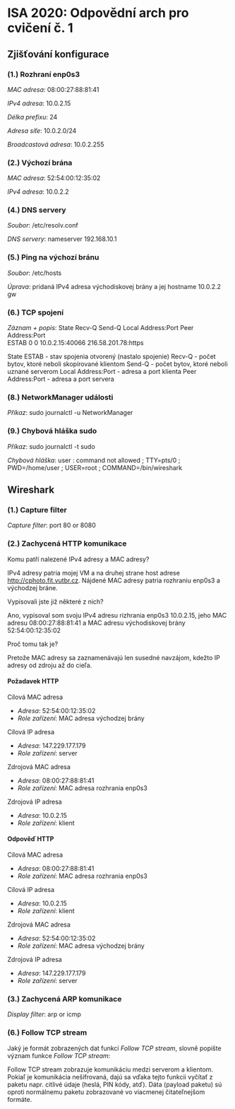 # ISA 2020: Odpovědní arch pro cvičení č. 1

## Zjišťování konfigurace

### (1.) Rozhraní enp0s3

*MAC adresa*: 08:00:27:88:81:41

*IPv4 adresa*: 10.0.2.15

*Délka prefixu*: 24

*Adresa síťe*: 10.0.2.0/24

*Broadcastová adresa*: 10.0.2.255

### (2.) Výchozí brána

*MAC adresa*: 52:54:00:12:35:02

*IPv4 adresa*: 10.0.2.2

### (4.) DNS servery

*Soubor*: /etc/resolv.conf

*DNS servery*: nameserver 192.168.10.1

### (5.) Ping na výchozí bránu

*Soubor*: /etc/hosts

*Úprava*: pridaná IPv4 adresa východiskovej brány a jej hostname
          10.0.2.2  gw

### (6.) TCP spojení

*Záznam + popis*: 
State      Recv-Q Send-Q      Local Address:Port     Peer Address:Port                
ESTAB      0      0           10.0.2.15:40066       216.58.201.78:https   

State ESTAB - stav spojenia otvorený (nastalo spojenie)
Recv-Q - počet bytov, ktoré neboli skopírované klientom
Send-Q - počet bytov, ktoré neboli uznané serverom
Local Address:Port - adresa a port klienta
Peer Address:Port - adresa a port servera

### (8.) NetworkManager události

*Příkaz*: sudo journalctl -u NetworkManager

### (9.) Chybová hláška sudo

*Příkaz*: sudo journalctl -t sudo

*Chybová hláška*: user : command not allowed ; TTY=pts/0 ; PWD=/home/user ; USER=root ; COMMAND=/bin/wireshark


## Wireshark

### (1.) Capture filter

*Capture filter*: port 80 or 8080

### (2.) Zachycená HTTP komunikace

Komu patří nalezené IPv4 adresy a MAC adresy?

IPv4 adresy patria mojej VM a na druhej strane host adrese http://cphoto.fit.vutbr.cz. Nájdené MAC adresy patria rozhraniu enp0s3 a východzej bráne.

Vypisovali jste již některé z nich?

Ano, vypisoval som svoju IPv4 adresu rizhrania enp0s3 10.0.2.15, jeho MAC adresu 08:00:27:88:81:41 a MAC adresu východiskovej brány 52:54:00:12:35:02

Proč tomu tak je?

Pretože MAC adresy sa zaznamenávajú len susedné navzájom, kdežto IP adresy od zdroju až do cieľa.

#### Požadavek HTTP

Cílová MAC adresa

  - *Adresa*: 52:54:00:12:35:02
  - *Role zařízení*: MAC adresa východzej brány

Cílová IP adresa

  - *Adresa*: 147.229.177.179
  - *Role zařízení*: server

Zdrojová MAC adresa

  - *Adresa*: 08:00:27:88:81:41
  - *Role zařízení*: MAC adresa rozhrania enp0s3

Zdrojová IP adresa

  - *Adresa*: 10.0.2.15
  - *Role zařízení*: klient


#### Odpověď HTTP

Cílová MAC adresa

  - *Adresa*: 08:00:27:88:81:41
  - *Role zařízení*: MAC adresa rozhrania enp0s3

Cílová IP adresa

  - *Adresa*: 10.0.2.15
  - *Role zařízení*: klient

Zdrojová MAC adresa

  - *Adresa*: 52:54:00:12:35:02
  - *Role zařízení*: MAC adresa východzej brány

Zdrojová IP adresa

  - *Adresa*: 147.229.177.179
  - *Role zařízení*: server

### (3.) Zachycená ARP komunikace

*Display filter*: arp or icmp

### (6.) Follow TCP stream

Jaký je formát zobrazených dat funkcí *Follow TCP stream*, slovně popište
význam funkce *Follow TCP stream*:

Follow TCP stream zobrazuje komunikáciu medzi serverom a klientom. Pokiaľ je komunikácia nešifrovaná, dajú sa vďaka tejto funkcii vyčítať z paketu napr. citlivé údaje (heslá, PIN kódy, atď). Dáta (payload paketu) sú oproti normálnemu paketu zobrazované vo viacmenej čitateľnejšom formáte.